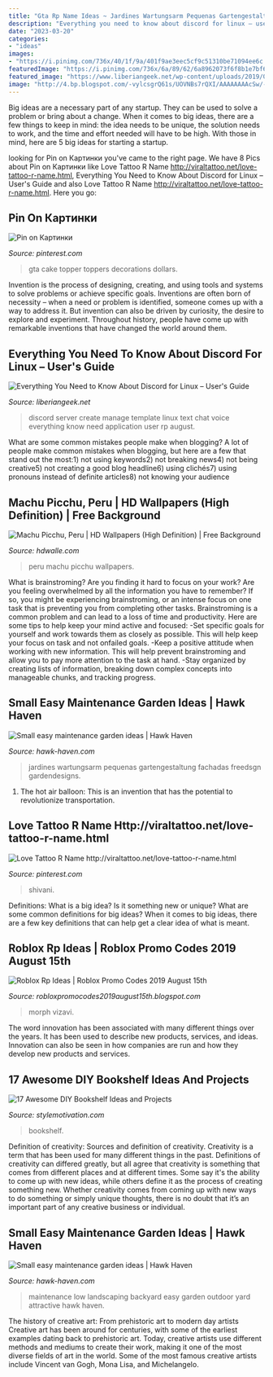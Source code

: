 ```yaml
---
title: "Gta Rp Name Ideas ~ Jardines Wartungsarm Pequenas Gartengestaltung Fachadas Freedsgn Gardendesigns"
description: "Everything you need to know about discord for linux – user&#039;s guide"
date: "2023-03-20"
categories:
- "ideas"
images:
- "https://i.pinimg.com/736x/40/1f/9a/401f9ae3eec5cf9c51310be71094ee6c.jpg"
featuredImage: "https://i.pinimg.com/736x/6a/89/62/6a8962073f6f8b1e7bf6b4e20c93a813.jpg"
featured_image: "https://www.liberiangeek.net/wp-content/uploads/2019/02/Everything-You-Need-to-Know-About-Discord-for-Linux.png"
image: "http://4.bp.blogspot.com/-vylcsgrQ61s/UOVNBs7rQXI/AAAAAAAAcSw/-0SDAF-PeBo/s1600/Peru+15.jpg"
---
```



Big ideas are a necessary part of any startup. They can be used to solve a problem or bring about a change. When it comes to big ideas, there are a few things to keep in mind: the idea needs to be unique, the solution needs to work, and the time and effort needed will have to be high. With those in mind, here are 5 big ideas for starting a startup.

	

		
looking for Pin on Картинки you've came to the right page. We have 8 Pics about Pin on Картинки like Love Tattoo R Name http://viraltattoo.net/love-tattoo-r-name.html, Everything You Need to Know About Discord for Linux – User&#039;s Guide and also Love Tattoo R Name http://viraltattoo.net/love-tattoo-r-name.html. Here you go:
		
    
## Pin On Картинки

<img loading=lazy src="https://i.pinimg.com/736x/6a/89/62/6a8962073f6f8b1e7bf6b4e20c93a813.jpg" onerror="this.onerror=null;this.src='https://tse2.mm.bing.net/th?id=OIP.4AKShSpCH2mH7D3kE1TifQAAAA&amp;pid=15.1';" alt="Pin on Картинки">

_Source: pinterest.com_

>gta cake topper toppers decorations dollars. 

	

Invention is the process of designing, creating, and using tools and systems to solve problems or achieve specific goals. Inventions are often born of necessity – when a need or problem is identified, someone comes up with a way to address it. But invention can also be driven by curiosity, the desire to explore and experiment. Throughout history, people have come up with remarkable inventions that have changed the world around them.

    
## Everything You Need To Know About Discord For Linux – User&#039;s Guide

<img loading=lazy src="https://www.liberiangeek.net/wp-content/uploads/2019/02/Everything-You-Need-to-Know-About-Discord-for-Linux.png" onerror="this.onerror=null;this.src='https://tse2.mm.bing.net/th?id=OIP.VqDehA7Xhi_pr7yy9Q3mEwHaDa&amp;pid=15.1';" alt="Everything You Need to Know About Discord for Linux – User&#039;s Guide">

_Source: liberiangeek.net_

>discord server create manage template linux text chat voice everything know need application user rp august. 

	

What are some common mistakes people make when blogging?
A lot of people make common mistakes when blogging, but here are a few that stand out the most:1) not using keywords2) not breaking news4) not being creative5) not creating a good blog headline6) using clichés7) using pronouns instead of definite articles8) not knowing your audience

    
## Machu Picchu, Peru | HD Wallpapers (High Definition) | Free Background

<img loading=lazy src="http://4.bp.blogspot.com/-vylcsgrQ61s/UOVNBs7rQXI/AAAAAAAAcSw/-0SDAF-PeBo/s1600/Peru+15.jpg" onerror="this.onerror=null;this.src='https://tse2.mm.bing.net/th?id=OIP.qEejNN1nuEqo8SLjl0lYLQHaEK&amp;pid=15.1';" alt="Machu Picchu, Peru | HD Wallpapers (High Definition) | Free Background">

_Source: hdwalle.com_

>peru machu picchu wallpapers. 

	

What is brainstroming?
Are you finding it hard to focus on your work? Are you feeling overwhelmed by all the information you have to remember? If so, you might be experiencing brainstroming, or an intense focus on one task that is preventing you from completing other tasks. Brainstroming is a common problem and can lead to a loss of time and productivity. Here are some tips to help keep your mind active and focused: 
-Set specific goals for yourself and work towards them as closely as possible. This will help keep your focus on task and not onfailed goals. 
-Keep a positive attitude when working with new information. This will help prevent brainstroming and allow you to pay more attention to the task at hand. 
-Stay organized by creating lists of information, breaking down complex concepts into manageable chunks, and tracking progress.

    
## Small Easy Maintenance Garden Ideas | Hawk Haven

<img loading=lazy src="https://hawk-haven.com/wp-content/uploads/imgp/small-easy-maintenance-garden-ideas-5-1421.jpg" onerror="this.onerror=null;this.src='https://tse3.mm.bing.net/th?id=OIP.hfz6wt5gtr36hbxjxPCQBAHaEK&amp;pid=15.1';" alt="Small easy maintenance garden ideas | Hawk Haven">

_Source: hawk-haven.com_

>jardines wartungsarm pequenas gartengestaltung fachadas freedsgn gardendesigns. 

	

1. The hot air balloon: This is an invention that has the potential to revolutionize transportation.

    
## Love Tattoo R Name Http://viraltattoo.net/love-tattoo-r-name.html

<img loading=lazy src="https://i.pinimg.com/736x/40/1f/9a/401f9ae3eec5cf9c51310be71094ee6c.jpg" onerror="this.onerror=null;this.src='https://tse1.mm.bing.net/th?id=OIP.y0Cw_911bRJ5OCsMcMal9gHaFi&amp;pid=15.1';" alt="Love Tattoo R Name http://viraltattoo.net/love-tattoo-r-name.html">

_Source: pinterest.com_

>shivani. 

	

Definitions: What is a big idea? Is it something new or unique? What are some common definitions for big ideas?
When it comes to big ideas, there are a few key definitions that can help get a clear idea of what is meant.

    
## Roblox Rp Ideas | Roblox Promo Codes 2019 August 15th

<img loading=lazy src="https://lh5.googleusercontent.com/proxy/40Oqg09en8gf32ca2TKCQy9yvYKw4HpkdWI1YcIoWwqIgZEHHUOKz3ZSszXoL83WkH82x9VM6dsojCPwjt3Zy6DrpGqelHW0mCQtKQh155Ty5rtapO60To47Cx0wOeUH16iUOgbWBTrdVoEsRfKKgGaVbXZAvRgR82HKm01ENNYlAAgN6wTJiGVOBoBwsCvMFZ9B_I0S1Y42nkKTD7L786DI-h90IT3n3wLlVpE4bktRgEG9VseY=w1200-h630-p-k-no-nu" onerror="this.onerror=null;this.src='https://tse4.mm.bing.net/th?id=OIP.6MaE6es4Kq3UdTJN1kH0eQHaD7&amp;pid=15.1';" alt="Roblox Rp Ideas | Roblox Promo Codes 2019 August 15th">

_Source: robloxpromocodes2019august15th.blogspot.com_

>morph vizavi. 

	

The word innovation has been associated with many different things over the years. It has been used to describe new products, services, and ideas. Innovation can also be seen in how companies are run and how they develop new products and services.

    
## 17 Awesome DIY Bookshelf Ideas And Projects

<img loading=lazy src="https://www.stylemotivation.com/wp-content/uploads/2015/09/618-768x1151.jpg" onerror="this.onerror=null;this.src='https://tse4.mm.bing.net/th?id=OIP.CkLtZ8CcD728kUymNHf0qQHaLG&amp;pid=15.1';" alt="17 Awesome DIY Bookshelf Ideas and Projects">

_Source: stylemotivation.com_

>bookshelf. 

	

Definition of creativity: Sources and definition of creativity.
Creativity is a term that has been used for many different things in the past. Definitions of creativity can differed greatly, but all agree that creativity is something that comes from different places and at different times. Some say it's the ability to come up with new ideas, while others define it as the process of creating something new. Whether creativity comes from coming up with new ways to do something or simply unique thoughts, there is no doubt that it’s an important part of any creative business or individual.

    
## Small Easy Maintenance Garden Ideas | Hawk Haven

<img loading=lazy src="http://hawk-haven.com/wp-content/uploads/imgp/small-easy-maintenance-garden-ideas-10-9015.jpg" onerror="this.onerror=null;this.src='https://tse3.mm.bing.net/th?id=OIP.4w7DqspxMGah5W197_teZQHaFj&amp;pid=15.1';" alt="Small easy maintenance garden ideas | Hawk Haven">

_Source: hawk-haven.com_

>maintenance low landscaping backyard easy garden outdoor yard attractive hawk haven. 

	

The history of creative art: From prehistoric art to modern day artists
Creative art has been around for centuries, with some of the earliest examples dating back to prehistoric art. Today, creative artists use different methods and mediums to create their work, making it one of the most diverse fields of art in the world. Some of the most famous creative artists include Vincent van Gogh, Mona Lisa, and Michelangelo.

